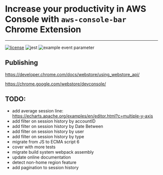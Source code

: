 # Increase your productivity in AWS Console with ``aws-console-bar`` Chrome Extension

---
[![license](https://img.shields.io/badge/license-MIT-blue.svg)](/LICENSE)
![jest](https://github.com/tsypuk/aws-console-bar/workflows/Run%jest/badge.svg?branch=main)
![example event parameter](https://github.com/tsypuk/aws-console-bar/actions/workflows/jest.yml/badge.svg?event=push)

## Publishing
https://developer.chrome.com/docs/webstore/using_webstore_api/

https://chrome.google.com/webstore/devconsole/


## TODO:

- add average session line: https://echarts.apache.org/examples/en/editor.html?c=multiple-y-axis
- add filter on session history by accountID
- add filter on session history by Date Between
- add filter on session history by user
- add filter on session history by type
- migrate from JS to ECMA script 6
- cover with more tests
- migrate build system webpack assembly
- update online documentation
- detect non-home region feature
- add pagination to session history